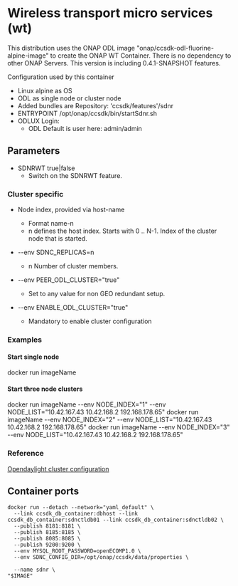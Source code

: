 # Wireless transport micro services (wt)

This distribution uses the ONAP ODL image "onap/ccsdk-odl-fluorine-alpine-image" to create the ONAP WT Container.
There is no dependency to other ONAP Servers.
This version is including 0.4.1-SNAPSHOT features.

Configuration used by this container
- Linux alpine as OS
- ODL as single node or cluster node
- Added bundles are Repository: 'ccsdk/features'/sdnr
- ENTRYPOINT /opt/onap/ccsdk/bin/startSdnr.sh
- ODLUX Login:
    - ODL Default is user here: admin/admin

## Parameters

* SDNRWT true|false
    - Switch on the SDNRWT feature.

### Cluster specific

* Node index, provided via host-name
    - Format name-n
    - n defines the host index. Starts with 0 .. N-1. Index of the cluster node that is started.

* --env SDNC_REPLICAS=n
    - n Number of cluster members.

* --env PEER_ODL_CLUSTER="true"
    - Set to any value for non GEO redundant setup.

* --env ENABLE_ODL_CLUSTER="true"
    - Mandatory to enable cluster configuration

### Examples

#### Start single node

 docker run imageName

#### Start three node clusters

 docker run imageName --env NODE_INDEX="1" --env NODE_LIST="10.42.167.43 10.42.168.2 192.168.178.65"
 docker run imageName --env NODE_INDEX="2" --env NODE_LIST="10.42.167.43 10.42.168.2 192.168.178.65"
 docker run imageName --env NODE_INDEX="3" --env NODE_LIST="10.42.167.43 10.42.168.2 192.168.178.65"


### Reference
  [Opendaylight cluster configuration](https://docs.opendaylight.org/en/stable-nitrogen/getting-started-guide/common-features/clustering.html)

## Container ports

    docker run --detach --network="yaml_default" \
      --link ccsdk_db_container:dbhost --link ccsdk_db_container:sdnctldb01 --link ccsdk_db_container:sdnctldb02 \
      --publish 8181:8181 \
      --publish 8185:8185 \
      --publish 8085:8085 \
      --publish 9200:9200 \
      --env MYSQL_ROOT_PASSWORD=openECOMP1.0 \
      --env SDNC_CONFIG_DIR=/opt/onap/ccsdk/data/properties \

      --name sdnr \
    "$IMAGE"


